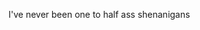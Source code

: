I've never been one to half ass shenanigans

<!---
frugmen/frugmen is a ✨ special ✨ repository because its `README.md` (this file) appears on your GitHub profile.
You can click the Preview link to take a look at your changes.
--->
